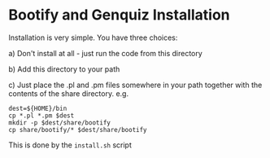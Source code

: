 Bootify and Genquiz Installation
================================

Installation is very simple. You have three choices:

a) Don't install at all - just run the code from this directory

b) Add this directory to your path

c) Just place the .pl and .pm files somewhere in your path together
with the contents of the share directory. e.g.

    dest=${HOME}/bin
    cp *.pl *.pm $dest
    mkdir -p $dest/share/bootify
    cp share/bootify/* $dest/share/bootify

This is done by the `install.sh` script

